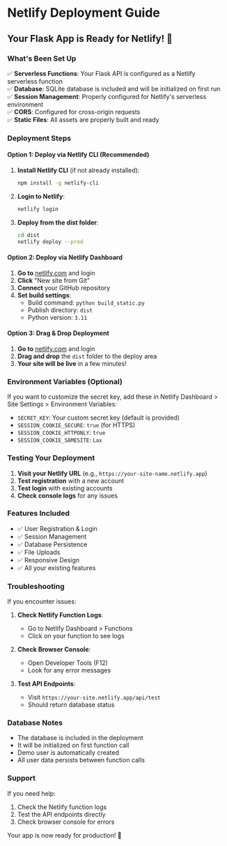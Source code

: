 # Netlify Deployment Guide

## Your Flask App is Ready for Netlify! 🚀

### What's Been Set Up

✅ **Serverless Functions**: Your Flask API is configured as a Netlify serverless function  
✅ **Database**: SQLite database is included and will be initialized on first run  
✅ **Session Management**: Properly configured for Netlify's serverless environment  
✅ **CORS**: Configured for cross-origin requests  
✅ **Static Files**: All assets are properly built and ready  

### Deployment Steps

#### Option 1: Deploy via Netlify CLI (Recommended)

1. **Install Netlify CLI** (if not already installed):
   ```bash
   npm install -g netlify-cli
   ```

2. **Login to Netlify**:
   ```bash
   netlify login
   ```

3. **Deploy from the dist folder**:
   ```bash
   cd dist
   netlify deploy --prod
   ```

#### Option 2: Deploy via Netlify Dashboard

1. **Go to** [netlify.com](https://netlify.com) and login
2. **Click** "New site from Git"
3. **Connect** your GitHub repository
4. **Set build settings**:
   - Build command: `python build_static.py`
   - Publish directory: `dist`
   - Python version: `3.11`

#### Option 3: Drag & Drop Deployment

1. **Go to** [netlify.com](https://netlify.com) and login
2. **Drag and drop** the `dist` folder to the deploy area
3. **Your site will be live** in a few minutes!

### Environment Variables (Optional)

If you want to customize the secret key, add these in Netlify Dashboard > Site Settings > Environment Variables:

- `SECRET_KEY`: Your custom secret key (default is provided)
- `SESSION_COOKIE_SECURE`: `true` (for HTTPS)
- `SESSION_COOKIE_HTTPONLY`: `true`
- `SESSION_COOKIE_SAMESITE`: `Lax`

### Testing Your Deployment

1. **Visit your Netlify URL** (e.g., `https://your-site-name.netlify.app`)
2. **Test registration** with a new account
3. **Test login** with existing accounts
4. **Check console logs** for any issues

### Features Included

- ✅ User Registration & Login
- ✅ Session Management
- ✅ Database Persistence
- ✅ File Uploads
- ✅ Responsive Design
- ✅ All your existing features

### Troubleshooting

If you encounter issues:

1. **Check Netlify Function Logs**:
   - Go to Netlify Dashboard > Functions
   - Click on your function to see logs

2. **Check Browser Console**:
   - Open Developer Tools (F12)
   - Look for any error messages

3. **Test API Endpoints**:
   - Visit `https://your-site.netlify.app/api/test`
   - Should return database status

### Database Notes

- The database is included in the deployment
- It will be initialized on first function call
- Demo user is automatically created
- All user data persists between function calls

### Support

If you need help:
1. Check the Netlify function logs
2. Test the API endpoints directly
3. Check browser console for errors

Your app is now ready for production! 🎉
